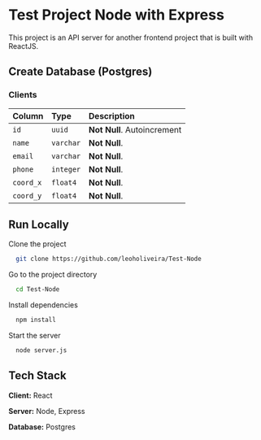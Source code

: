 # Test Project Node with Express

This project is an API server for another frontend project that is built with ReactJS.

## Create Database (Postgres)

### Clients

| Column    | Type     | Description                 |
| :-------- | :------- | :-------------------------  |
| `id`      | `uuid`   | **Not Null**. Autoincrement |
| `name`    | `varchar`| **Not Null**.               |
| `email`   | `varchar`| **Not Null**.               |
| `phone`   | `integer`| **Not Null**.               |
| `coord_x` | `float4` | **Not Null**.               |
| `coord_y` | `float4` | **Not Null**.               |

## Run Locally

Clone the project

```bash
  git clone https://github.com/leoholiveira/Test-Node
```

Go to the project directory

```bash
  cd Test-Node
```

Install dependencies

```bash
  npm install
```

Start the server

```bash
  node server.js
```

## Tech Stack

**Client:** React

**Server:** Node, Express

**Database:** Postgres